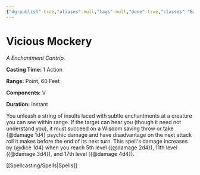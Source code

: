 ```yaml
---
{"dg-publish":true,"aliases":null,"tags":null,"done":true,"classes":"Bard,","spellLevel":0,"school":"Enchantment","source":"PHB","permalink":"/spells/vicious-mockery/","dgHomeLink":false,"dgPassFrontmatter":true}
---
```


# Vicious Mockery
*A Enchantment Cantrip.*

**Casting Time:** 1 Action

**Range:** Point, 60 Feet

**Components:** V 

**Duration:** Instant

You unleash a string of insults laced with subtle enchantments at a creature you can see within range. If the target can hear you (though it need not understand you), it must succeed on a Wisdom saving throw or take {@damage 1d4} psychic damage and have disadvantage on the next attack roll it makes before the end of its next turn.
This spell's damage increases by {@dice 1d4} when you reach 5th level ({@damage 2d4}), 11th level ({@damage 3d4}), and 17th level ({@damage 4d4}).

[[Spellcasting/Spells|Spells]]